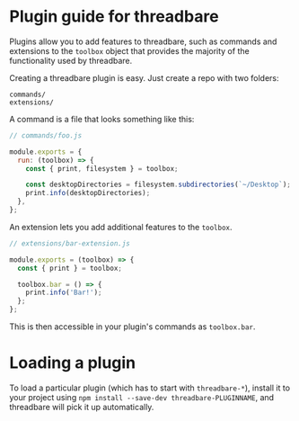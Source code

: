 # Plugin guide for threadbare

Plugins allow you to add features to threadbare, such as commands and
extensions to the `toolbox` object that provides the majority of the functionality
used by threadbare.

Creating a threadbare plugin is easy. Just create a repo with two folders:

```
commands/
extensions/
```

A command is a file that looks something like this:

```js
// commands/foo.js

module.exports = {
  run: (toolbox) => {
    const { print, filesystem } = toolbox;

    const desktopDirectories = filesystem.subdirectories(`~/Desktop`);
    print.info(desktopDirectories);
  },
};
```

An extension lets you add additional features to the `toolbox`.

```js
// extensions/bar-extension.js

module.exports = (toolbox) => {
  const { print } = toolbox;

  toolbox.bar = () => {
    print.info('Bar!');
  };
};
```

This is then accessible in your plugin's commands as `toolbox.bar`.

# Loading a plugin

To load a particular plugin (which has to start with `threadbare-*`),
install it to your project using `npm install --save-dev threadbare-PLUGINNAME`,
and threadbare will pick it up automatically.
